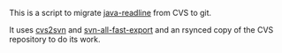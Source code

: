 This is a script to migrate [java-readline](http://java-readline.sourceforge.net/) from CVS to git.

It uses [cvs2svn](http://cvs2svn.tigris.org/) and [svn-all-fast-export](https://github.com/svn-all-fast-export/svn2git) and an rsynced copy of the CVS repository to do its work.
